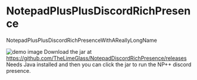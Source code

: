 # NotepadPlusPlusDiscordRichPresence
NotepadPlusPlusDiscordRichPresenceWithAReallyLongName

![demo image](https://i.imgur.com/sFCxBsI.png)
Download the jar at https://github.com/TheLimeGlass/NotepadDiscordRichPresence/releases
Needs Java installed and then you can click the jar to run the NP++ discord presence.
